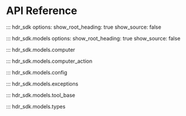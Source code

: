# API Reference

::: hdr_sdk
options:
show_root_heading: true
show_source: false

::: hdr_sdk.models
options:
show_root_heading: true
show_source: false

::: hdr_sdk.models.computer

::: hdr_sdk.models.computer_action

::: hdr_sdk.models.config

::: hdr_sdk.models.exceptions

::: hdr_sdk.models.tool_base

::: hdr_sdk.models.types
